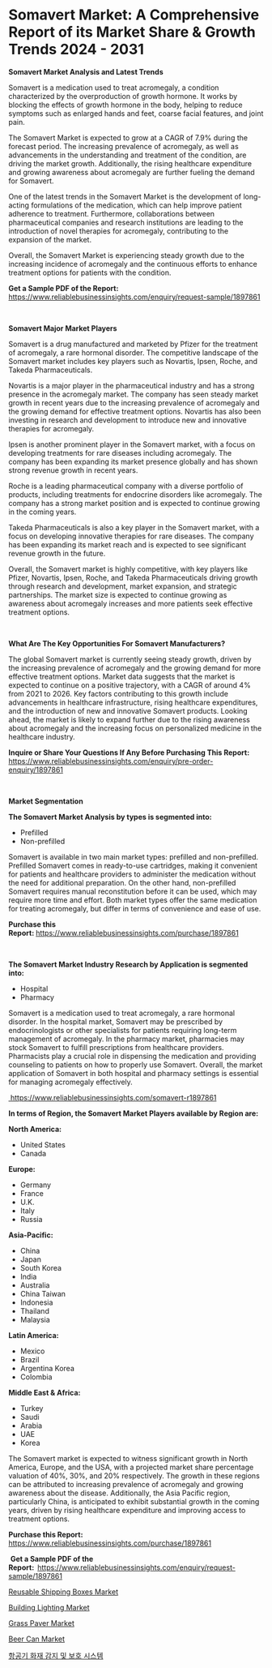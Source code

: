 <p><h1>Somavert Market: A Comprehensive Report of its Market Share & Growth Trends 2024 - 2031</h1></p><p><strong>Somavert Market Analysis and Latest Trends</strong></p>
<p><p>Somavert is a medication used to treat acromegaly, a condition characterized by the overproduction of growth hormone. It works by blocking the effects of growth hormone in the body, helping to reduce symptoms such as enlarged hands and feet, coarse facial features, and joint pain.</p><p>The Somavert Market is expected to grow at a CAGR of 7.9% during the forecast period. The increasing prevalence of acromegaly, as well as advancements in the understanding and treatment of the condition, are driving the market growth. Additionally, the rising healthcare expenditure and growing awareness about acromegaly are further fueling the demand for Somavert.</p><p>One of the latest trends in the Somavert Market is the development of long-acting formulations of the medication, which can help improve patient adherence to treatment. Furthermore, collaborations between pharmaceutical companies and research institutions are leading to the introduction of novel therapies for acromegaly, contributing to the expansion of the market.</p><p>Overall, the Somavert Market is experiencing steady growth due to the increasing incidence of acromegaly and the continuous efforts to enhance treatment options for patients with the condition.</p></p>
<p><strong>Get a Sample PDF of the Report:&nbsp;</strong> <a href="https://www.reliablebusinessinsights.com/enquiry/request-sample/1897861">https://www.reliablebusinessinsights.com/enquiry/request-sample/1897861</a></p>
<p>&nbsp;</p>
<p><strong>Somavert Major Market Players</strong></p>
<p><p>Somavert is a drug manufactured and marketed by Pfizer for the treatment of acromegaly, a rare hormonal disorder. The competitive landscape of the Somavert market includes key players such as Novartis, Ipsen, Roche, and Takeda Pharmaceuticals.</p><p>Novartis is a major player in the pharmaceutical industry and has a strong presence in the acromegaly market. The company has seen steady market growth in recent years due to the increasing prevalence of acromegaly and the growing demand for effective treatment options. Novartis has also been investing in research and development to introduce new and innovative therapies for acromegaly.</p><p>Ipsen is another prominent player in the Somavert market, with a focus on developing treatments for rare diseases including acromegaly. The company has been expanding its market presence globally and has shown strong revenue growth in recent years.</p><p>Roche is a leading pharmaceutical company with a diverse portfolio of products, including treatments for endocrine disorders like acromegaly. The company has a strong market position and is expected to continue growing in the coming years.</p><p>Takeda Pharmaceuticals is also a key player in the Somavert market, with a focus on developing innovative therapies for rare diseases. The company has been expanding its market reach and is expected to see significant revenue growth in the future.</p><p>Overall, the Somavert market is highly competitive, with key players like Pfizer, Novartis, Ipsen, Roche, and Takeda Pharmaceuticals driving growth through research and development, market expansion, and strategic partnerships. The market size is expected to continue growing as awareness about acromegaly increases and more patients seek effective treatment options.</p></p>
<p>&nbsp;</p>
<p><strong>What Are The Key Opportunities For Somavert Manufacturers?</strong></p>
<p><p>The global Somavert market is currently seeing steady growth, driven by the increasing prevalence of acromegaly and the growing demand for more effective treatment options. Market data suggests that the market is expected to continue on a positive trajectory, with a CAGR of around 4% from 2021 to 2026. Key factors contributing to this growth include advancements in healthcare infrastructure, rising healthcare expenditures, and the introduction of new and innovative Somavert products. Looking ahead, the market is likely to expand further due to the rising awareness about acromegaly and the increasing focus on personalized medicine in the healthcare industry.</p></p>
<p><strong>Inquire or Share Your Questions If Any Before Purchasing This Report:</strong> <a href="https://www.reliablebusinessinsights.com/enquiry/pre-order-enquiry/1897861">https://www.reliablebusinessinsights.com/enquiry/pre-order-enquiry/1897861</a></p>
<p>&nbsp;</p>
<p><strong>Market Segmentation</strong></p>
<p><strong>The Somavert Market Analysis by types is segmented into:</strong></p>
<p><ul><li>Prefilled</li><li>Non-prefilled</li></ul></p>
<p><p>Somavert is available in two main market types: prefilled and non-prefilled. Prefilled Somavert comes in ready-to-use cartridges, making it convenient for patients and healthcare providers to administer the medication without the need for additional preparation. On the other hand, non-prefilled Somavert requires manual reconstitution before it can be used, which may require more time and effort. Both market types offer the same medication for treating acromegaly, but differ in terms of convenience and ease of use.</p></p>
<p><strong>Purchase this Report:&nbsp;</strong><a href="https://www.reliablebusinessinsights.com/purchase/1897861">https://www.reliablebusinessinsights.com/purchase/1897861</a></p>
<p>&nbsp;</p>
<p><strong>The Somavert Market Industry Research by Application is segmented into:</strong></p>
<p><ul><li>Hospital</li><li>Pharmacy</li></ul></p>
<p><p>Somavert is a medication used to treat acromegaly, a rare hormonal disorder. In the hospital market, Somavert may be prescribed by endocrinologists or other specialists for patients requiring long-term management of acromegaly. In the pharmacy market, pharmacies may stock Somavert to fulfill prescriptions from healthcare providers. Pharmacists play a crucial role in dispensing the medication and providing counseling to patients on how to properly use Somavert. Overall, the market application of Somavert in both hospital and pharmacy settings is essential for managing acromegaly effectively.</p></p>
<p><a href="https://www.reliablebusinessinsights.com/somavert-r1897861">&nbsp;https://www.reliablebusinessinsights.com/somavert-r1897861</a></p>
<p><strong>In terms of Region, the Somavert Market Players available by Region are:</strong></p>
<p>
    <p> <strong> North America: </strong>
        <ul>
            <li>United States</li>
            <li>Canada</li>
        </ul>
        </p> 
    <p> <strong> Europe: </strong>
        <ul>
            <li>Germany</li>
            <li>France</li>
            <li>U.K.</li>
            <li>Italy</li>
            <li>Russia</li>
        </ul>
        </p> 
    <p> <strong> Asia-Pacific: </strong>
        <ul>
            <li>China</li>
            <li>Japan</li>
            <li>South Korea</li>
            <li>India</li>
            <li>Australia</li>
            <li>China Taiwan</li>
            <li>Indonesia</li>
            <li>Thailand</li>
            <li>Malaysia</li>
        </ul>
        </p> 
    <p> <strong> Latin America: </strong>
        <ul>
            <li>Mexico</li>
            <li>Brazil</li>
            <li>Argentina Korea</li>
            <li>Colombia</li>
        </ul>
        </p> 
    <p> <strong> Middle East & Africa: </strong>
        <ul>
            <li>Turkey</li>
            <li>Saudi</li>
            <li>Arabia</li>
            <li>UAE</li>
            <li>Korea</li>
        </ul>
    </p>
    </p>
<p><p>The Somavert market is expected to witness significant growth in North America, Europe, and the USA, with a projected market share percentage valuation of 40%, 30%, and 20% respectively. The growth in these regions can be attributed to increasing prevalence of acromegaly and growing awareness about the disease. Additionally, the Asia Pacific region, particularly China, is anticipated to exhibit substantial growth in the coming years, driven by rising healthcare expenditure and improving access to treatment options.</p></p>
<p><strong>Purchase this Report: </strong><a href="https://www.reliablebusinessinsights.com/purchase/1897861">https://www.reliablebusinessinsights.com/purchase/1897861</a></p>
<p>&nbsp;<strong>Get a Sample PDF of the Report:&nbsp;&nbsp;</strong><a href="https://www.reliablebusinessinsights.com/enquiry/request-sample/1897861">https://www.reliablebusinessinsights.com/enquiry/request-sample/1897861</a></p>
<p><strong></strong></p>
<p><p><a href="https://github.com/mancsybtousav/Market-Research-Report-List-3/blob/main/reusable-shipping-boxes-market.md">Reusable Shipping Boxes Market</a></p><p><a href="https://medium.com/@sloanlkins7856/global-building-lighting-market-is-projected-to-grow-at-a-cagr-of-12-1-29d689be5c29">Building Lighting Market</a></p><p><a href="https://medium.com/@bessiperez20/global-grass-paver-market-focus-on-product-type-concrete-plastic-end-user-and-region-23d1e4e0441c">Grass Paver Market</a></p><p><a href="https://github.com/maudAbbott7/Market-Research-Report-List-2/blob/main/beer-can-market.md">Beer Can Market</a></p><p><a href="https://github.com/nigaleamar09/Market-Research-Report-List-2/blob/main/921629883860.md">항공기 화재 감지 및 보호 시스템</a></p></p>